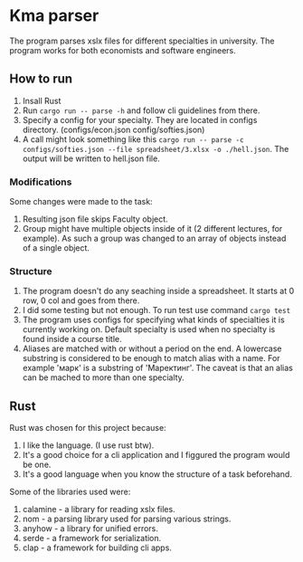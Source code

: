 
# Kma parser
The program parses xslx files for different specialties in university.
The program works for both economists and software engineers.

## How to run

1. Insall Rust
2. Run `cargo run -- parse -h` and follow cli guidelines from there.
3. Specify a config for your specialty. They are located in configs directory. (configs/econ.json config/softies.json)
4. A call might look something like this `cargo run -- parse -c configs/softies.json --file spreadsheet/3.xlsx -o ./hell.json`. The output will be written to hell.json file.

### Modifications
Some changes were made to the task:
  1. Resulting json file skips Faculty object.
  1. Group might have multiple objects inside of it (2 different lectures, for example). As such a group was changed to an array of objects instead of a single object.

### Structure
  1. The program doesn't do any seaching inside a spreadsheet. It starts at 0 row, 0 col and goes from there.
  1. I did some testing but not enough. To run test use command `cargo test`
  1. The program uses configs for specifying what kinds of specialties it is currently working on. Default specialty is used when no specialty is found inside a course title.
  1. Aliases are matched with or without a period on the end. A lowercase substring is considered to be enough to match alias with a name. For example 'марк' is a substring of 'Маректинг'. The caveat is that an alias can be mached to more than one specialty.

## Rust
Rust was chosen for this project because:
  1. I like the language. (I use rust btw).
  2. It's a good choice for a cli application and I figgured the program would be one.
  3. It's a good language when you know the structure of a task beforehand.

Some of the libraries used were:
  1. calamine - a library for reading xslx files.
  2. nom - a parsing library used for parsing various strings.
  3. anyhow - a library for unified errors.
  4. serde - a framework for serialization.
  5. clap - a framework for building cli apps.
